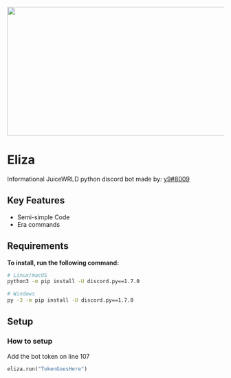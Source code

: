 <img src="https://ik.imagekit.io/ikmedia/women-dress-2.jpg](https://repository-images.githubusercontent.com/518674596/63d2ed24-258c-4d2c-a07d-42e59639b83e" 
width="1000" 
height="300" />

Eliza
=======
Informational JuiceWRLD python discord bot made by: [y9#8009](https://discord.com/users/869395298626187324)

Key Features
------------

- Semi-simple Code
- Era commands

Requirements
----------

**To install, run the following command:**

``` sh
# Linux/macOS
python3 -m pip install -U discord.py==1.7.0

# Windows
py -3 -m pip install -U discord.py==1.7.0
```
Setup
-------------

### How to setup
Add the bot token on line 107
``` py
eliza.run("TokenGoesHere")
```
